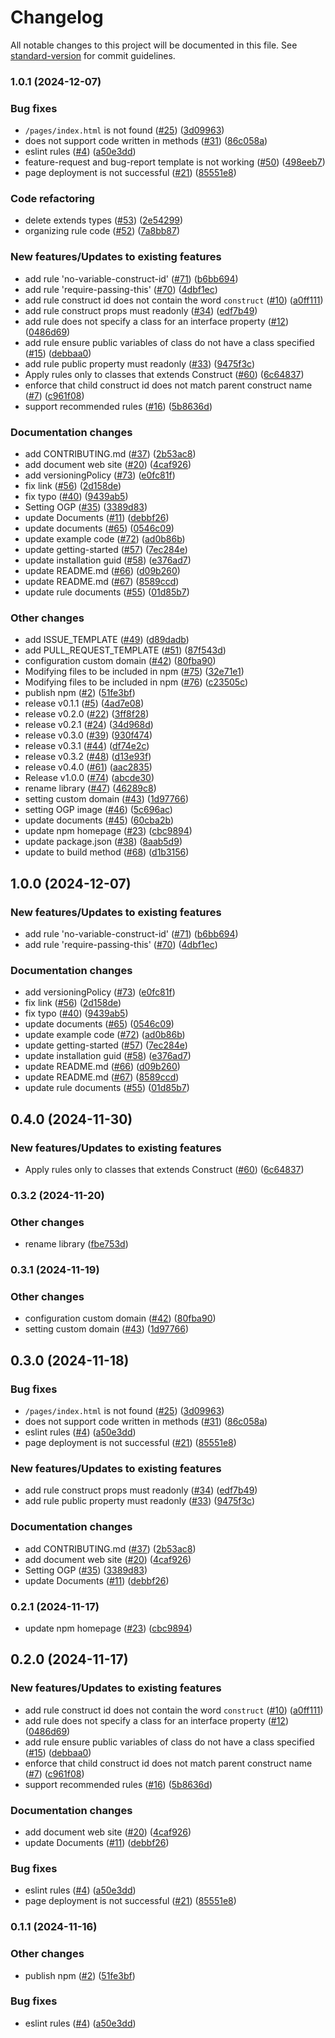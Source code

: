 # Changelog

All notable changes to this project will be documented in this file. See [standard-version](https://github.com/conventional-changelog/standard-version) for commit guidelines.

### 1.0.1 (2024-12-07)


### Bug fixes

* `/pages/index.html` is not found ([#25](https://github.com/ren-yamanashi/eslint-cdk-plugin/issues/25)) ([3d09963](https://github.com/ren-yamanashi/eslint-cdk-plugin/commit/3d099632c560055b5ce93aa93e17614ac330a5eb))
* does not support code written in methods ([#31](https://github.com/ren-yamanashi/eslint-cdk-plugin/issues/31)) ([86c058a](https://github.com/ren-yamanashi/eslint-cdk-plugin/commit/86c058a88f678d47d9c3f078168aebd205b8a47b))
* eslint rules ([#4](https://github.com/ren-yamanashi/eslint-cdk-plugin/issues/4)) ([a50e3dd](https://github.com/ren-yamanashi/eslint-cdk-plugin/commit/a50e3dd02e7bc363b5365de6d46a7d7045aee287))
* feature-request and bug-report template is not working ([#50](https://github.com/ren-yamanashi/eslint-cdk-plugin/issues/50)) ([498eeb7](https://github.com/ren-yamanashi/eslint-cdk-plugin/commit/498eeb70312c939d5a14eb8fb3a3688a1979912c))
* page deployment is not successful ([#21](https://github.com/ren-yamanashi/eslint-cdk-plugin/issues/21)) ([85551e8](https://github.com/ren-yamanashi/eslint-cdk-plugin/commit/85551e8653caf8408f5aceab8bb8a42508742634))


### Code refactoring

* delete extends types ([#53](https://github.com/ren-yamanashi/eslint-cdk-plugin/issues/53)) ([2e54299](https://github.com/ren-yamanashi/eslint-cdk-plugin/commit/2e542992c2f91a4e216fd0153ef502d32213771d))
* organizing rule code ([#52](https://github.com/ren-yamanashi/eslint-cdk-plugin/issues/52)) ([7a8bb87](https://github.com/ren-yamanashi/eslint-cdk-plugin/commit/7a8bb87db3dcd2d5a4aee8008b47b4342a3f2db1))


### New features/Updates to existing features

* add rule 'no-variable-construct-id' ([#71](https://github.com/ren-yamanashi/eslint-cdk-plugin/issues/71)) ([b6bb694](https://github.com/ren-yamanashi/eslint-cdk-plugin/commit/b6bb6942afaea2ac7b4e7f0e0b1fb3c9d1e36f44))
* add rule 'require-passing-this' ([#70](https://github.com/ren-yamanashi/eslint-cdk-plugin/issues/70)) ([4dbf1ec](https://github.com/ren-yamanashi/eslint-cdk-plugin/commit/4dbf1eceefde8712458cbeb016844d42b94078ae))
* add rule construct id does not contain the word `construct` ([#10](https://github.com/ren-yamanashi/eslint-cdk-plugin/issues/10)) ([a0ff111](https://github.com/ren-yamanashi/eslint-cdk-plugin/commit/a0ff1112084974082efe9d9d0eacee61062b2db0))
* add rule construct props must readonly ([#34](https://github.com/ren-yamanashi/eslint-cdk-plugin/issues/34)) ([edf7b49](https://github.com/ren-yamanashi/eslint-cdk-plugin/commit/edf7b490bec5dad1104281c9a551a631ca017fc6))
* add rule does not specify a class for an interface property ([#12](https://github.com/ren-yamanashi/eslint-cdk-plugin/issues/12)) ([0486d69](https://github.com/ren-yamanashi/eslint-cdk-plugin/commit/0486d69f0735a855507cec07769a0520471b6c74))
* add rule ensure public variables of class do not have a class specified ([#15](https://github.com/ren-yamanashi/eslint-cdk-plugin/issues/15)) ([debbaa0](https://github.com/ren-yamanashi/eslint-cdk-plugin/commit/debbaa08033830b9cde0c5dd756c50af8b7d561c))
* add rule public property must readonly ([#33](https://github.com/ren-yamanashi/eslint-cdk-plugin/issues/33)) ([9475f3c](https://github.com/ren-yamanashi/eslint-cdk-plugin/commit/9475f3c7271dd057668fc4b073c27f0a61d19597))
* Apply rules only to classes that extends Construct ([#60](https://github.com/ren-yamanashi/eslint-cdk-plugin/issues/60)) ([6c64837](https://github.com/ren-yamanashi/eslint-cdk-plugin/commit/6c6483772779c50a5949234bdacecda62df2f0ee))
* enforce that child construct id does not match parent construct name ([#7](https://github.com/ren-yamanashi/eslint-cdk-plugin/issues/7)) ([c961f08](https://github.com/ren-yamanashi/eslint-cdk-plugin/commit/c961f08192f688aae33d8cbfed43a9d013eebcb6))
* support recommended rules ([#16](https://github.com/ren-yamanashi/eslint-cdk-plugin/issues/16)) ([5b8636d](https://github.com/ren-yamanashi/eslint-cdk-plugin/commit/5b8636db76d4cf56f39b4723ceb3a2521467f664))


### Documentation changes

* add CONTRIBUTING.md ([#37](https://github.com/ren-yamanashi/eslint-cdk-plugin/issues/37)) ([2b53ac8](https://github.com/ren-yamanashi/eslint-cdk-plugin/commit/2b53ac8ef6f11ea11e323dbd1c155956489d289a))
* add document web site ([#20](https://github.com/ren-yamanashi/eslint-cdk-plugin/issues/20)) ([4caf926](https://github.com/ren-yamanashi/eslint-cdk-plugin/commit/4caf9264aeb90a3e9b3355d37ef5f9a3f59e7fec))
* add versioningPolicy ([#73](https://github.com/ren-yamanashi/eslint-cdk-plugin/issues/73)) ([e0fc81f](https://github.com/ren-yamanashi/eslint-cdk-plugin/commit/e0fc81f4a9d9ff74c7368dfa95678c2c4941ff4e))
* fix link ([#56](https://github.com/ren-yamanashi/eslint-cdk-plugin/issues/56)) ([2d158de](https://github.com/ren-yamanashi/eslint-cdk-plugin/commit/2d158de326624e9516b3ff43ac5d473e64f79fed))
* fix typo ([#40](https://github.com/ren-yamanashi/eslint-cdk-plugin/issues/40)) ([9439ab5](https://github.com/ren-yamanashi/eslint-cdk-plugin/commit/9439ab55b70a3fd8281b7e741520274753ee8445))
* Setting OGP ([#35](https://github.com/ren-yamanashi/eslint-cdk-plugin/issues/35)) ([3389d83](https://github.com/ren-yamanashi/eslint-cdk-plugin/commit/3389d83efddb4ea382f6ac055dc7c58c8293d7e7))
* update Documents ([#11](https://github.com/ren-yamanashi/eslint-cdk-plugin/issues/11)) ([debbf26](https://github.com/ren-yamanashi/eslint-cdk-plugin/commit/debbf26aa6e928f67803a8031cd7ac2fd76d40bd))
* update documents ([#65](https://github.com/ren-yamanashi/eslint-cdk-plugin/issues/65)) ([0546c09](https://github.com/ren-yamanashi/eslint-cdk-plugin/commit/0546c09477df9f04f4654ba4e9408c7c19a116a0))
* update example code ([#72](https://github.com/ren-yamanashi/eslint-cdk-plugin/issues/72)) ([ad0b86b](https://github.com/ren-yamanashi/eslint-cdk-plugin/commit/ad0b86b91002ba9621cfee6248bfd2fc479398c0))
* update getting-started ([#57](https://github.com/ren-yamanashi/eslint-cdk-plugin/issues/57)) ([7ec284e](https://github.com/ren-yamanashi/eslint-cdk-plugin/commit/7ec284edbb4f1ebabc51f0916038825b06039abd))
* update installation guid ([#58](https://github.com/ren-yamanashi/eslint-cdk-plugin/issues/58)) ([e376ad7](https://github.com/ren-yamanashi/eslint-cdk-plugin/commit/e376ad79d5064a8cc668034add8ccf91e025413d))
* update README.md ([#66](https://github.com/ren-yamanashi/eslint-cdk-plugin/issues/66)) ([d09b260](https://github.com/ren-yamanashi/eslint-cdk-plugin/commit/d09b2603c2fd47624ed0015279904dfbde46d3af))
* update README.md ([#67](https://github.com/ren-yamanashi/eslint-cdk-plugin/issues/67)) ([8589ccd](https://github.com/ren-yamanashi/eslint-cdk-plugin/commit/8589ccdf1d6441319a4d99ca99118f2b9ba02263))
* update rule documents ([#55](https://github.com/ren-yamanashi/eslint-cdk-plugin/issues/55)) ([01d85b7](https://github.com/ren-yamanashi/eslint-cdk-plugin/commit/01d85b7944fd9a344069762ee78fb07784934acc))


### Other changes

* add ISSUE_TEMPLATE ([#49](https://github.com/ren-yamanashi/eslint-cdk-plugin/issues/49)) ([d89dadb](https://github.com/ren-yamanashi/eslint-cdk-plugin/commit/d89dadba3eafcb8f356efbdc596720b48f09607e))
* add PULL_REQUEST_TEMPLATE ([#51](https://github.com/ren-yamanashi/eslint-cdk-plugin/issues/51)) ([87f543d](https://github.com/ren-yamanashi/eslint-cdk-plugin/commit/87f543d3826609905c6c7c26173b3a40b866b19b))
* configuration custom domain ([#42](https://github.com/ren-yamanashi/eslint-cdk-plugin/issues/42)) ([80fba90](https://github.com/ren-yamanashi/eslint-cdk-plugin/commit/80fba90f05125b73bdef78203be68e1d88ba2323))
* Modifying files to be included in npm ([#75](https://github.com/ren-yamanashi/eslint-cdk-plugin/issues/75)) ([32e71e1](https://github.com/ren-yamanashi/eslint-cdk-plugin/commit/32e71e17dff1b75c105d5deeea777d8f9e026722))
* Modifying files to be included in npm ([#76](https://github.com/ren-yamanashi/eslint-cdk-plugin/issues/76)) ([c23505c](https://github.com/ren-yamanashi/eslint-cdk-plugin/commit/c23505c85f2e15cddb001abb6b090d0aef4d429c))
* publish npm ([#2](https://github.com/ren-yamanashi/eslint-cdk-plugin/issues/2)) ([51fe3bf](https://github.com/ren-yamanashi/eslint-cdk-plugin/commit/51fe3bf89cbd0584c50e39dfe998b23190b22a37))
* release v0.1.1 ([#5](https://github.com/ren-yamanashi/eslint-cdk-plugin/issues/5)) ([4ad7e08](https://github.com/ren-yamanashi/eslint-cdk-plugin/commit/4ad7e082bfda64f1dcefbf2b6b8967f5f31d32a2))
* release v0.2.0 ([#22](https://github.com/ren-yamanashi/eslint-cdk-plugin/issues/22)) ([3ff8f28](https://github.com/ren-yamanashi/eslint-cdk-plugin/commit/3ff8f28972a1a841e5c9eaf1b6c48a958b385608))
* release v0.2.1 ([#24](https://github.com/ren-yamanashi/eslint-cdk-plugin/issues/24)) ([34d968d](https://github.com/ren-yamanashi/eslint-cdk-plugin/commit/34d968de78864b62c2d02795b5fd0534c55361cb))
* release v0.3.0 ([#39](https://github.com/ren-yamanashi/eslint-cdk-plugin/issues/39)) ([930f474](https://github.com/ren-yamanashi/eslint-cdk-plugin/commit/930f474d76e4aee469b7d2db20de4e09c1834712))
* release v0.3.1 ([#44](https://github.com/ren-yamanashi/eslint-cdk-plugin/issues/44)) ([df74e2c](https://github.com/ren-yamanashi/eslint-cdk-plugin/commit/df74e2c22bee921b34c762b2e59cfeec31158060))
* release v0.3.2 ([#48](https://github.com/ren-yamanashi/eslint-cdk-plugin/issues/48)) ([d13e93f](https://github.com/ren-yamanashi/eslint-cdk-plugin/commit/d13e93fd1767e4ef1054981ed75175c1467816ff))
* release v0.4.0 ([#61](https://github.com/ren-yamanashi/eslint-cdk-plugin/issues/61)) ([aac2835](https://github.com/ren-yamanashi/eslint-cdk-plugin/commit/aac2835dc50aaf8e880091a27908c1a391156706))
* Release v1.0.0 ([#74](https://github.com/ren-yamanashi/eslint-cdk-plugin/issues/74)) ([abcde30](https://github.com/ren-yamanashi/eslint-cdk-plugin/commit/abcde30cce71ca2e9e79178d62ebace5b3af7e91))
* rename library ([#47](https://github.com/ren-yamanashi/eslint-cdk-plugin/issues/47)) ([46289c8](https://github.com/ren-yamanashi/eslint-cdk-plugin/commit/46289c8ca5b5358e7c0a744531f76e8853a5a406))
* setting custom domain ([#43](https://github.com/ren-yamanashi/eslint-cdk-plugin/issues/43)) ([1d97766](https://github.com/ren-yamanashi/eslint-cdk-plugin/commit/1d9776645022370cf9858b150d26ee27f46c9784))
* setting OGP image ([#46](https://github.com/ren-yamanashi/eslint-cdk-plugin/issues/46)) ([5c696ac](https://github.com/ren-yamanashi/eslint-cdk-plugin/commit/5c696ac781c8afcf44576d323820ee272fab1cea))
* update documents ([#45](https://github.com/ren-yamanashi/eslint-cdk-plugin/issues/45)) ([60cba2b](https://github.com/ren-yamanashi/eslint-cdk-plugin/commit/60cba2b3eed6058836b5378f62c91a817c12433c))
* update npm homepage ([#23](https://github.com/ren-yamanashi/eslint-cdk-plugin/issues/23)) ([cbc9894](https://github.com/ren-yamanashi/eslint-cdk-plugin/commit/cbc989490152a6ceccb6158a6d6fcf21e986ca6b))
* update package.json ([#38](https://github.com/ren-yamanashi/eslint-cdk-plugin/issues/38)) ([8aab5d9](https://github.com/ren-yamanashi/eslint-cdk-plugin/commit/8aab5d9db6554b76acc85a0da1173405908188e2))
* update to build method ([#68](https://github.com/ren-yamanashi/eslint-cdk-plugin/issues/68)) ([d1b3156](https://github.com/ren-yamanashi/eslint-cdk-plugin/commit/d1b3156ccd0fcbd0c6b73af95ed095a8027a5573))

## 1.0.0 (2024-12-07)

### New features/Updates to existing features

- add rule 'no-variable-construct-id' ([#71](https://github.com/ren-yamanashi/eslint-cdk-plugin/issues/71)) ([b6bb694](https://github.com/ren-yamanashi/eslint-cdk-plugin/commit/b6bb6942afaea2ac7b4e7f0e0b1fb3c9d1e36f44))
- add rule 'require-passing-this' ([#70](https://github.com/ren-yamanashi/eslint-cdk-plugin/issues/70)) ([4dbf1ec](https://github.com/ren-yamanashi/eslint-cdk-plugin/commit/4dbf1eceefde8712458cbeb016844d42b94078ae))

### Documentation changes

- add versioningPolicy ([#73](https://github.com/ren-yamanashi/eslint-cdk-plugin/issues/73)) ([e0fc81f](https://github.com/ren-yamanashi/eslint-cdk-plugin/commit/e0fc81f4a9d9ff74c7368dfa95678c2c4941ff4e))
- fix link ([#56](https://github.com/ren-yamanashi/eslint-cdk-plugin/issues/56)) ([2d158de](https://github.com/ren-yamanashi/eslint-cdk-plugin/commit/2d158de326624e9516b3ff43ac5d473e64f79fed))
- fix typo ([#40](https://github.com/ren-yamanashi/eslint-cdk-plugin/issues/40)) ([9439ab5](https://github.com/ren-yamanashi/eslint-cdk-plugin/commit/9439ab55b70a3fd8281b7e741520274753ee8445))
- update documents ([#65](https://github.com/ren-yamanashi/eslint-cdk-plugin/issues/65)) ([0546c09](https://github.com/ren-yamanashi/eslint-cdk-plugin/commit/0546c09477df9f04f4654ba4e9408c7c19a116a0))
- update example code ([#72](https://github.com/ren-yamanashi/eslint-cdk-plugin/issues/72)) ([ad0b86b](https://github.com/ren-yamanashi/eslint-cdk-plugin/commit/ad0b86b91002ba9621cfee6248bfd2fc479398c0))
- update getting-started ([#57](https://github.com/ren-yamanashi/eslint-cdk-plugin/issues/57)) ([7ec284e](https://github.com/ren-yamanashi/eslint-cdk-plugin/commit/7ec284edbb4f1ebabc51f0916038825b06039abd))
- update installation guid ([#58](https://github.com/ren-yamanashi/eslint-cdk-plugin/issues/58)) ([e376ad7](https://github.com/ren-yamanashi/eslint-cdk-plugin/commit/e376ad79d5064a8cc668034add8ccf91e025413d))
- update README.md ([#66](https://github.com/ren-yamanashi/eslint-cdk-plugin/issues/66)) ([d09b260](https://github.com/ren-yamanashi/eslint-cdk-plugin/commit/d09b2603c2fd47624ed0015279904dfbde46d3af))
- update README.md ([#67](https://github.com/ren-yamanashi/eslint-cdk-plugin/issues/67)) ([8589ccd](https://github.com/ren-yamanashi/eslint-cdk-plugin/commit/8589ccdf1d6441319a4d99ca99118f2b9ba02263))
- update rule documents ([#55](https://github.com/ren-yamanashi/eslint-cdk-plugin/issues/55)) ([01d85b7](https://github.com/ren-yamanashi/eslint-cdk-plugin/commit/01d85b7944fd9a344069762ee78fb07784934acc))

## 0.4.0 (2024-11-30)

### New features/Updates to existing features

- Apply rules only to classes that extends Construct ([#60](https://github.com/ren-yamanashi/eslint-cdk-plugin/issues/60)) ([6c64837](https://github.com/ren-yamanashi/eslint-cdk-plugin/commit/6c6483772779c50a5949234bdacecda62df2f0ee))

### 0.3.2 (2024-11-20)

### Other changes

- rename library ([fbe753d](https://github.com/ren-yamanashi/eslint-cdk-plugin/commit/fbe753d33406d2ce443d453198e649a89ddc3227))

### 0.3.1 (2024-11-19)

### Other changes

- configuration custom domain ([#42](https://github.com/ren-yamanashi/eslint-plugin-cdk/issues/42)) ([80fba90](https://github.com/ren-yamanashi/eslint-plugin-cdk/commit/80fba90f05125b73bdef78203be68e1d88ba2323))
- setting custom domain ([#43](https://github.com/ren-yamanashi/eslint-plugin-cdk/issues/43)) ([1d97766](https://github.com/ren-yamanashi/eslint-plugin-cdk/commit/1d9776645022370cf9858b150d26ee27f46c9784))

## 0.3.0 (2024-11-18)

### Bug fixes

- `/pages/index.html` is not found ([#25](https://github.com/ren-yamanashi/eslint-plugin-cdk/issues/25)) ([3d09963](https://github.com/ren-yamanashi/eslint-plugin-cdk/commit/3d099632c560055b5ce93aa93e17614ac330a5eb))
- does not support code written in methods ([#31](https://github.com/ren-yamanashi/eslint-plugin-cdk/issues/31)) ([86c058a](https://github.com/ren-yamanashi/eslint-plugin-cdk/commit/86c058a88f678d47d9c3f078168aebd205b8a47b))
- eslint rules ([#4](https://github.com/ren-yamanashi/eslint-plugin-cdk/issues/4)) ([a50e3dd](https://github.com/ren-yamanashi/eslint-plugin-cdk/commit/a50e3dd02e7bc363b5365de6d46a7d7045aee287))
- page deployment is not successful ([#21](https://github.com/ren-yamanashi/eslint-plugin-cdk/issues/21)) ([85551e8](https://github.com/ren-yamanashi/eslint-plugin-cdk/commit/85551e8653caf8408f5aceab8bb8a42508742634))

### New features/Updates to existing features

- add rule construct props must readonly ([#34](https://github.com/ren-yamanashi/eslint-plugin-cdk/issues/34)) ([edf7b49](https://github.com/ren-yamanashi/eslint-plugin-cdk/commit/edf7b490bec5dad1104281c9a551a631ca017fc6))
- add rule public property must readonly ([#33](https://github.com/ren-yamanashi/eslint-plugin-cdk/issues/33)) ([9475f3c](https://github.com/ren-yamanashi/eslint-plugin-cdk/commit/9475f3c7271dd057668fc4b073c27f0a61d19597))

### Documentation changes

- add CONTRIBUTING.md ([#37](https://github.com/ren-yamanashi/eslint-plugin-cdk/issues/37)) ([2b53ac8](https://github.com/ren-yamanashi/eslint-plugin-cdk/commit/2b53ac8ef6f11ea11e323dbd1c155956489d289a))
- add document web site ([#20](https://github.com/ren-yamanashi/eslint-plugin-cdk/issues/20)) ([4caf926](https://github.com/ren-yamanashi/eslint-plugin-cdk/commit/4caf9264aeb90a3e9b3355d37ef5f9a3f59e7fec))
- Setting OGP ([#35](https://github.com/ren-yamanashi/eslint-plugin-cdk/issues/35)) ([3389d83](https://github.com/ren-yamanashi/eslint-plugin-cdk/commit/3389d83efddb4ea382f6ac055dc7c58c8293d7e7))
- update Documents ([#11](https://github.com/ren-yamanashi/eslint-plugin-cdk/issues/11)) ([debbf26](https://github.com/ren-yamanashi/eslint-plugin-cdk/commit/debbf26aa6e928f67803a8031cd7ac2fd76d40bd))

### 0.2.1 (2024-11-17)

- update npm homepage ([#23](https://github.com/ren-yamanashi/eslint-plugin-cdk/issues/23)) ([cbc9894](https://github.com/ren-yamanashi/eslint-plugin-cdk/commit/cbc989490152a6ceccb6158a6d6fcf21e986ca6b))

## 0.2.0 (2024-11-17)

### New features/Updates to existing features

- add rule construct id does not contain the word `construct` ([#10](https://github.com/ren-yamanashi/eslint-plugin-cdk/issues/10)) ([a0ff111](https://github.com/ren-yamanashi/eslint-plugin-cdk/commit/a0ff1112084974082efe9d9d0eacee61062b2db0))
- add rule does not specify a class for an interface property ([#12](https://github.com/ren-yamanashi/eslint-plugin-cdk/issues/12)) ([0486d69](https://github.com/ren-yamanashi/eslint-plugin-cdk/commit/0486d69f0735a855507cec07769a0520471b6c74))
- add rule ensure public variables of class do not have a class specified ([#15](https://github.com/ren-yamanashi/eslint-plugin-cdk/issues/15)) ([debbaa0](https://github.com/ren-yamanashi/eslint-plugin-cdk/commit/debbaa08033830b9cde0c5dd756c50af8b7d561c))
- enforce that child construct id does not match parent construct name ([#7](https://github.com/ren-yamanashi/eslint-plugin-cdk/issues/7)) ([c961f08](https://github.com/ren-yamanashi/eslint-plugin-cdk/commit/c961f08192f688aae33d8cbfed43a9d013eebcb6))
- support recommended rules ([#16](https://github.com/ren-yamanashi/eslint-plugin-cdk/issues/16)) ([5b8636d](https://github.com/ren-yamanashi/eslint-plugin-cdk/commit/5b8636db76d4cf56f39b4723ceb3a2521467f664))

### Documentation changes

- add document web site ([#20](https://github.com/ren-yamanashi/eslint-plugin-cdk/issues/20)) ([4caf926](https://github.com/ren-yamanashi/eslint-plugin-cdk/commit/4caf9264aeb90a3e9b3355d37ef5f9a3f59e7fec))
- update Documents ([#11](https://github.com/ren-yamanashi/eslint-plugin-cdk/issues/11)) ([debbf26](https://github.com/ren-yamanashi/eslint-plugin-cdk/commit/debbf26aa6e928f67803a8031cd7ac2fd76d40bd))

### Bug fixes

- eslint rules ([#4](https://github.com/ren-yamanashi/eslint-plugin-cdk/issues/4)) ([a50e3dd](https://github.com/ren-yamanashi/eslint-plugin-cdk/commit/a50e3dd02e7bc363b5365de6d46a7d7045aee287))
- page deployment is not successful ([#21](https://github.com/ren-yamanashi/eslint-plugin-cdk/issues/21)) ([85551e8](https://github.com/ren-yamanashi/eslint-plugin-cdk/commit/85551e8653caf8408f5aceab8bb8a42508742634))

### 0.1.1 (2024-11-16)

### Other changes

- publish npm ([#2](https://github.com/ren-yamanashi/eslint-plugin-cdk/issues/2)) ([51fe3bf](https://github.com/ren-yamanashi/eslint-plugin-cdk/commit/51fe3bf89cbd0584c50e39dfe998b23190b22a37))

### Bug fixes

- eslint rules ([#4](https://github.com/ren-yamanashi/eslint-plugin-cdk/issues/4)) ([a50e3dd](https://github.com/ren-yamanashi/eslint-plugin-cdk/commit/a50e3dd02e7bc363b5365de6d46a7d7045aee287))
